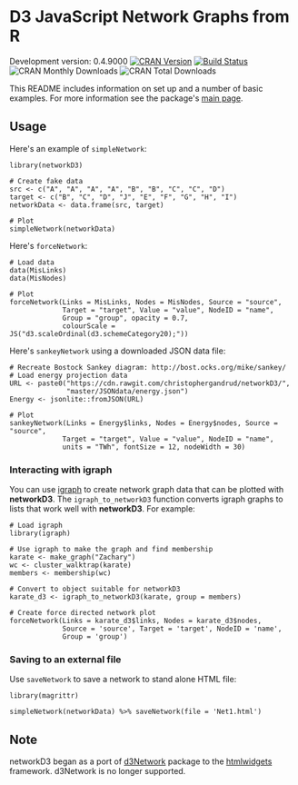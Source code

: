 D3 JavaScript Network Graphs from R
===================================

Development version: 0.4.9000 [![CRAN
Version](http://www.r-pkg.org/badges/version/networkD3)](https://CRAN.R-project.org/package=networkD3)
[![Build
Status](https://travis-ci.org/christophergandrud/networkD3.svg?branch=master)](https://travis-ci.org/christophergandrud/networkD3)
![CRAN Monthly
Downloads](http://cranlogs.r-pkg.org/badges/last-month/networkD3) ![CRAN
Total Downloads](http://cranlogs.r-pkg.org/badges/grand-total/networkD3)

This README includes information on set up and a number of basic
examples. For more information see the package's [main
page](http://christophergandrud.github.io/networkD3/).

Usage
-----

Here's an example of `simpleNetwork`:

    library(networkD3)

    # Create fake data
    src <- c("A", "A", "A", "A", "B", "B", "C", "C", "D")
    target <- c("B", "C", "D", "J", "E", "F", "G", "H", "I")
    networkData <- data.frame(src, target)

    # Plot
    simpleNetwork(networkData)

Here's `forceNetwork`:

    # Load data
    data(MisLinks)
    data(MisNodes)

    # Plot
    forceNetwork(Links = MisLinks, Nodes = MisNodes, Source = "source",
                 Target = "target", Value = "value", NodeID = "name",
                 Group = "group", opacity = 0.7,
                 colourScale = JS("d3.scaleOrdinal(d3.schemeCategory20);"))

Here's `sankeyNetwork` using a downloaded JSON data file:

    # Recreate Bostock Sankey diagram: http://bost.ocks.org/mike/sankey/
    # Load energy projection data
    URL <- paste0("https://cdn.rawgit.com/christophergandrud/networkD3/",
                  "master/JSONdata/energy.json")
    Energy <- jsonlite::fromJSON(URL)

    # Plot
    sankeyNetwork(Links = Energy$links, Nodes = Energy$nodes, Source = "source",
                 Target = "target", Value = "value", NodeID = "name",
                 units = "TWh", fontSize = 12, nodeWidth = 30)

### Interacting with igraph

You can use [igraph](http://igraph.org/r/) to create network graph data
that can be plotted with **networkD3**. The `igraph_to_networkD3`
function converts igraph graphs to lists that work well with
**networkD3**. For example:

    # Load igraph
    library(igraph)

    # Use igraph to make the graph and find membership
    karate <- make_graph("Zachary")
    wc <- cluster_walktrap(karate)
    members <- membership(wc)

    # Convert to object suitable for networkD3
    karate_d3 <- igraph_to_networkD3(karate, group = members)

    # Create force directed network plot
    forceNetwork(Links = karate_d3$links, Nodes = karate_d3$nodes, 
                 Source = 'source', Target = 'target', NodeID = 'name', 
                 Group = 'group')

### Saving to an external file

Use `saveNetwork` to save a network to stand alone HTML file:

    library(magrittr)

    simpleNetwork(networkData) %>% saveNetwork(file = 'Net1.html')

Note
----

networkD3 began as a port of
[d3Network](http://christophergandrud.github.io/d3Network/) package to
the [htmlwidgets](https://github.com/ramnathv/htmlwidgets) framework.
d3Network is no longer supported.
